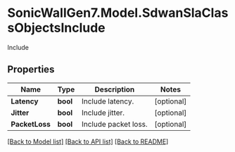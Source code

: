 # SonicWallGen7.Model.SdwanSlaClassObjectsInclude
Include

## Properties

Name | Type | Description | Notes
------------ | ------------- | ------------- | -------------
**Latency** | **bool** | Include latency. | [optional] 
**Jitter** | **bool** | Include jitter. | [optional] 
**PacketLoss** | **bool** | Include packet loss. | [optional] 

[[Back to Model list]](../README.md#documentation-for-models) [[Back to API list]](../README.md#documentation-for-api-endpoints) [[Back to README]](../README.md)

